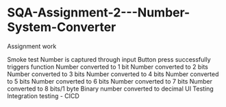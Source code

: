 # SQA-Assignment-2---Number-System-Converter
Assignment work

Smoke test
Number is captured through input 
Button press successfully triggers function
Number converted to 1 bit
Number converted to 2 bits
Number converted to 3 bits
Number converted to 4 bits
Number converted to 5 bits
Number converted to 6 bits
Number converted to 7 bits
Number converted to 8 bits/1 byte
Binary number converted to decimal
UI Testing
Integration testing - CICD
